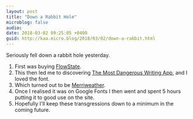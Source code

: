 ```yaml
---
layout: post
title: "Down a Rabbit Hole"
microblog: false
audio: 
date: 2018-03-02 09:25:05 +0400
guid: http://kaa.micro.blog/2018/03/02/down-a-rabbit.html
---
```

Seriously fell down a rabbit hole yesterday. 

1. First was buying [FlowState](http://hailoverman.com/flowstate). 
2. This then led me to discovering [The Most Dangerous Writing App](http://www.themostdangerouswritingapp.com/write.html), and I loved the font.
3. Which turned out to be [Merriweather](https://ebensorkin.wordpress.com). 
4. Once I realised it was on Google Fonts I then went and spent 5 hours putting it to good use on the site. 
5. Hopefully I'll keep these transgressions down to a minimum in the coming future.
